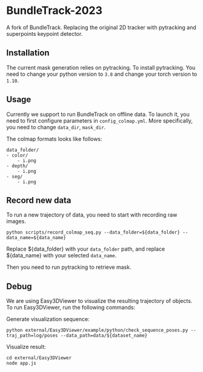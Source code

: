 # BundleTrack-2023

A fork of BundleTrack. Replacing the original 2D tracker with pytracking and superpoints keypoint detector.

## Installation

The current mask generation relies on pytracking. To install pytracking. You need to change your python version to `3.8` and change your torch version to `1.10`.

## Usage

Currently we support to run BundleTrack on offline data. To launch it, you need to first configure parameters in `config_colmap.yml`. More specifically, you need to change `data_dir`, `mask_dir`.

The colmap formats looks like follows:
```
data_folder/
- color/
    - i.png
- depth/
    - i.png
- seg/
    - i.png
```

## Record new data

To run a new trajectory of data, you need to start with recording raw images.

```
python scripts/record_colmap_seq.py --data_folder=${data_folder} --data_name=${data_name}
```

Replace \${data_folder} with your `data_folder` path, and replace \${data_name} with your selected `data_name`.

Then you need to run pytracking to retrieve mask.

## Debug

We are using Easy3DViewer to visualize the resulting trajectory of objects. To run Easy3DViewer, run the following commands:

Generate visualization sequence:
```
python external/Easy3DViewer/example/python/check_sequence_poses.py --traj_path=log/poses --data_path=data/${dataset_name}
```

Visualize result:
```
cd external/Easy3DViewer
node app.js
```
